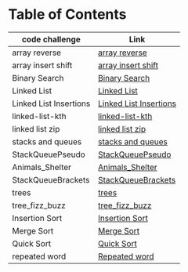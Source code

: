 # Table of Contents
|code challenge|Link|
|-----------|-----------|
|array reverse|[array reverse](./array-reverse)|
|array insert shift|[array insert shift](./array-insert-shift)|
|Binary Search|[Binary Search](./BinarySearch)|
|Linked List|[Linked List](./linked-list/linked_list)|
|Linked List Insertions|[Linked List Insertions](./linked-list/linked_list)|
|linked-list-kth|[linked-list-kth](./linked-list/README.md)|
|linked list zip|[linked list zip](./LinkedListZip/README.md)|
|stacks and queues|[stacks and queues](./stacksAndQueues/README.md)|
|StackQueuePseudo|[StackQueuePseudo](./StackQueuePseudo/README.md)|
|Animals_Shelter|[Animals_Shelter](./Animals_Shelter/README.md)|
|StackQueueBrackets|[StackQueueBrackets](./StackQueueBrackets/README.md)|
|trees|[trees](./trees/README.md)|
|tree_fizz_buzz|[tree_fizz_buzz](./tree_fizz_buzz/README.md)|
|Insertion Sort|[Insertion Sort](./sorting/insertion/README.md)|
|Merge Sort|[Merge Sort](./sorting/merge/README.md)|
|Quick Sort|[Quick Sort](./sorting/quickSort/README.md)|
|repeated word|[Repeated word](./hashmap_repeated_word/README.md)|
